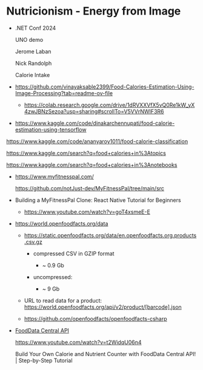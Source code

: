# Nutricionism - Energy from Image

*   .NET Conf 2024
    
    UNO demo

    Jerome Laban

    Nick Randolph

    Calorie Intake

*   https://github.com/vinayaksable2399/Food-Calories-Estimation-Using-Image-Processing?tab=readme-ov-file

    *   https://colab.research.google.com/drive/1dRVXXVfX5vQ0Re1kW_yX4zwJBNzSezoa?usp=sharing#scrollTo=V5VVrNWIF3R6

*   https://www.kaggle.com/code/dinakarchennupati/food-calorie-estimation-using-tensorflow

https://www.kaggle.com/code/ananyaroy1011/food-calorie-classification

https://www.kaggle.com/search?q=food+calories+in%3Atopics

https://www.kaggle.com/search?q=food+calories+in%3Anotebooks

*   https://www.myfitnesspal.com/

    https://github.com/notJust-dev/MyFitnessPal/tree/main/src

*   Building a MyFitnessPal Clone: React Native Tutorial for Beginners

    *   https://www.youtube.com/watch?v=goT4xsmeE-E

*   https://world.openfoodfacts.org/data

    *   https://static.openfoodfacts.org/data/en.openfoodfacts.org.products.csv.gz 
    
        *   compressed CSV in GZIP format
        
            *   ~ 0.9 Gb
            
        *   uncompressed: 
        
            *   ~ 9 Gb

    *   URL to read data for a product: https://world.openfoodfacts.org/api/v2/product/[barcode].json

    *   https://github.com/openfoodfacts/openfoodfacts-csharp

*   [FoodData Central API](https://fdc.nal.usda.gov/)

    https://www.youtube.com/watch?v=t2WidqU06n4

    Build Your Own Calorie and Nutrient Counter with FoodData Central API! | Step-by-Step Tutorial

